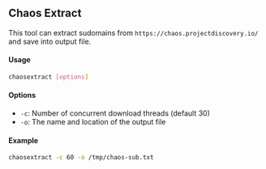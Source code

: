 ## Chaos Extract

This tool can extract sudomains from `https://chaos.projectdiscovery.io/` and save into output file.

#### Usage

```bash
chaosextract [options]
```

#### Options

- `-c`: Number of concurrent download threads (default 30)
- `-o`: The name and location of the output file

#### Example

```bash
chaosextract -c 60 -o /tmp/chaos-sub.txt
```
